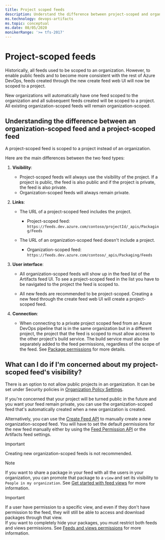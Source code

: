 ```yaml
---
title: Project scoped feeds
description: Understand the difference between project-scoped and organization-scoped feeds
ms.technology: devops-artifacts
ms.topic: conceptual
ms.date: 08/05/2020
monikerRange: '>= tfs-2017'
---
```


# Project-scoped feeds

Historically, all feeds used to be scoped to an organization. However, to enable public feeds and to become more consistent with the rest of Azure DevOps, feeds created through the new create feed web UI will now be scoped to a project. 

New organizations will automatically have one feed scoped to the organization and all subsequent feeds created will be scoped to a project. All existing organization-scoped feeds will remain organization-scoped.

## Understanding the difference between an organization-scoped feed and a project-scoped feed

A project-scoped feed is scoped to a project instead of an organization. 

Here are the main differences between the two feed types:

1. **Visibility**:

    * Project-scoped feeds will always use the visibility of the project. If a project is public, the feed is also public and if the project is private, the feed is also private. 
    * Organization-scoped feeds will always remain private.

1. **Links**:

    * The URL of a project-scoped feed includes the project.
        * Project-scoped feed: `https://feeds.dev.azure.com/contoso/projectId/_apis/Packaging/Feeds`

    * The URL of an organization-scoped feed doesn't include a project.
        * Organization-scoped feed: `https://feeds.dev.azure.com/contoso/_apis/Packaging/Feeds`

1. **User interface**:
    * All organization-scoped feeds will show up in the feed list of the Artifacts feed UI. To see a project-scoped feed in the list you have to be navigated to the project the feed is scoped to.

    * All new feeds are recommended to be project-scoped. Creating a new feed through the create feed web UI will create a project-scoped feed.

1. **Connection**:
    * When connecting to a private project scoped feed from an Azure DevOps pipeline that is in the same organization but in a different project, the project that the feed is scoped to must allow access to the other project's build service. The build service must also be separately added to the feed permissions, regardless of the scope of the feed. See [Package permissions](/feed-permissions#package-permissions-in-azure-pipelines) for more details.

## What can I do if I'm concerned about my project-scoped feed's visibility?

There is an option to not allow public projects in an organization. It can be set under Security policies in [Organization Policy Settings](../../organizations/accounts/change-application-access-policies.md).

If you're concerned that your project will be turned public in the future and you want your feed remain private, you can use the organization-scoped feed that's automatically created when a new organization is created.

Alternatively, you can use the [Create Feed API](/rest/api/azure/devops/artifacts/feed%20%20management/create%20feed?view=azure-devops-rest-5.1&preserve-view=true) to manually create a new organization-scoped feed. You will have to set the default permissions for the new feed manually either by using the [Feed Permission API](/rest/api/azure/devops/artifacts/feed%20%20management/set%20feed%20permissions?view=azure-devops-rest-5.1&preserve-view=true) or the Artifacts feed settings.

> [!IMPORTANT]
> Creating new organization-scoped feeds is not recommended.

> [!NOTE]
> If you want to share a package in your feed with all the users in your organization, you can promote that package to a `view` and set its visibility to `People in my organization`. See [Get started with feed views](./views.md#get-started-with-feed-views) for more information.

> [!IMPORTANT]
> If a user have permission to a specific view, and even if they don't have permission to the feed, they will still be able to access and download packages through that view.  
> If you want to completely hide your packages, you must restrict both feeds and views permissions. See [Feeds and views permissions](feed-permissions.md) for more information.
